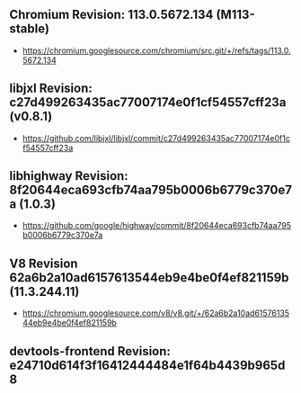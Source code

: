 
## Chromium Revision: 113.0.5672.134 (M113-stable)
 - https://chromium.googlesource.com/chromium/src.git/+/refs/tags/113.0.5672.134

## libjxl Revision: c27d499263435ac77007174e0f1cf54557cff23a (v0.8.1)

 - https://github.com/libjxl/libjxl/commit/c27d499263435ac77007174e0f1cf54557cff23a

## libhighway Revision: 8f20644eca693cfb74aa795b0006b6779c370e7a (1.0.3)

 - https://github.com/google/highway/commit/8f20644eca693cfb74aa795b0006b6779c370e7a

## V8 Revision 62a6b2a10ad6157613544eb9e4be0f4ef821159b (11.3.244.11)

 - https://chromium.googlesource.com/v8/v8.git/+/62a6b2a10ad6157613544eb9e4be0f4ef821159b

## devtools-frontend Revision: e24710d614f3f16412444484e1f64b4439b965d8
